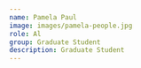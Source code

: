 ```yaml
---
name: Pamela Paul
image: images/pamela-people.jpg
role: Al
group: Graduate Student
description: Graduate Student
---
```

